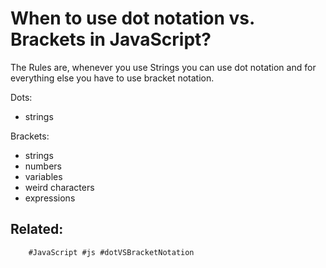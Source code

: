 # When to use dot notation vs. Brackets in JavaScript?

The Rules are, whenever you use Strings you can use dot notation and for
everything else you have to use bracket notation.

Dots: 
  - strings

Brackets:
  - strings
  - numbers
  - variables
  - weird characters
  - expressions

Related:
  - 

        #JavaScript #js #dotVSBracketNotation
